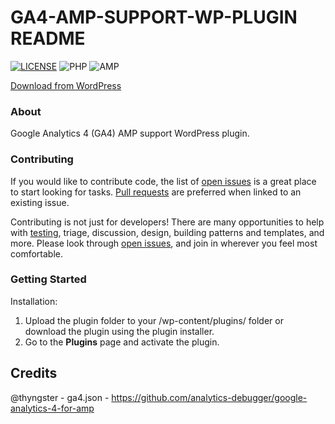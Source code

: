 # GA4-AMP-SUPPORT-WP-PLUGIN README #
[![LICENSE](https://img.shields.io/github/license/polarizeltd/mcms-lite?logo=github&style=for-the-badge)](https://github.com/polarizeltd/mcms-lite/blob/master/LICENSE)
![PHP](https://img.shields.io/badge/PHP-777BB4?style=for-the-badge&logo=php&logoColor=white)
![AMP](https://img.shields.io/badge/Amp-000?style=for-the-badge&logo=amp&logoColor=005AF0)

[Download from WordPress](https://wordpress.org/plugins/amp-google-analytics-4-support/)

### About ###
Google Analytics 4 (GA4) AMP support WordPress plugin.

### Contributing ###

If you would like to contribute code, the list of [open issues](https://github.com/rolandfarkasCOM/ampanalyticssupport/issues) is a great place to start looking for tasks. [Pull requests](https://github.com/rolandfarkasCOM/ampanalyticssupport/pulls) are preferred when linked to an existing issue.

Contributing is not just for developers! There are many opportunities to help with [testing](#getting-started), triage, discussion, design, building patterns and templates, and more. Please look through [open issues](https://github.com/rolandfarkasCOM/ampanalyticssupport/issues), and join in wherever you feel most comfortable.

### Getting Started ### 

Installation: 

1. Upload the plugin folder to your /wp-content/plugins/ folder or download the plugin using the plugin installer.
2. Go to the **Plugins** page and activate the plugin.

## Credits
@thyngster - ga4.json - https://github.com/analytics-debugger/google-analytics-4-for-amp
